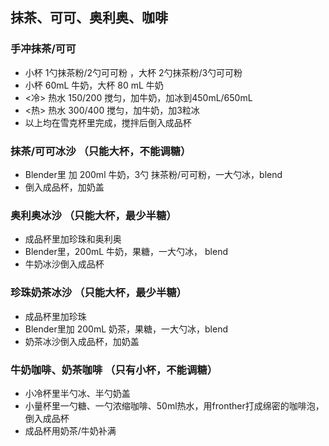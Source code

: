 ## 抹茶、可可、奥利奥、咖啡
### 手冲抹茶/可可
- 小杯 1勺抹茶粉/2勺可可粉 ，大杯 2勺抹茶粉/3勺可可粉
- 小杯 60mL 牛奶，大杯 80 mL 牛奶
- <冷> 热水 150/200 搅匀，加牛奶，加冰到450mL/650mL
- <热> 热水 300/400 搅匀，加牛奶，加3粒冰
- 以上均在雪克杯里完成，搅拌后倒入成品杯

### 抹茶/可可冰沙 （只能大杯，不能调糖）
- Blender里 加 200ml 牛奶，3勺 抹茶粉/可可粉，一大勺冰，blend
- 倒入成品杯，加奶盖

### 奥利奥冰沙 （只能大杯，最少半糖）
- 成品杯里加珍珠和奥利奥
- Blender里，200mL 牛奶，果糖，一大勺冰， blend
- 牛奶冰沙倒入成品杯

### 珍珠奶茶冰沙 （只能大杯，最少半糖）
- 成品杯里加珍珠
- Blender里加 200mL 奶茶，果糖，一大勺冰，blend
- 奶茶冰沙倒入成品杯，加奶盖

### 牛奶咖啡、奶茶咖啡 （只有小杯，不能调糖） 
- 小冷杯里半勺冰、半勺奶盖
- 小量杯里一勺糖、一勺浓缩咖啡、50ml热水，用fronther打成绵密的咖啡泡，倒入成品杯
- 成品杯用奶茶/牛奶补满



